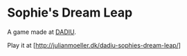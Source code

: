 # Sophie's Dream Leap

A game made at [DADIU](http://dadiu.dk/spil/midtvejsspil-2010/sophies-dreamleap).

Play it at [http://julianmoeller.dk/dadiu-sophies-dream-leap/]
